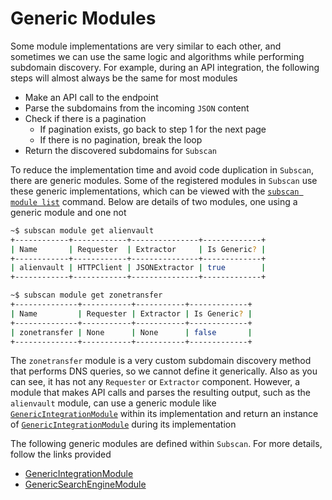 # Generic Modules

Some module implementations are very similar to each other, and sometimes we can use the same logic and algorithms while performing subdomain discovery. For example, during an API integration, the following steps will almost always be the same for most modules

- Make an API call to the endpoint
- Parse the subdomains from the incoming `JSON` content
- Check if there is a pagination
  - If pagination exists, go back to step 1 for the next page
  - If there is no pagination, break the loop
- Return the discovered subdomains for `Subscan`

To reduce the implementation time and avoid code duplication in `Subscan`, there are generic modules. Some of the registered modules in `Subscan` use these generic implementations, which can be viewed with the [`subscan module list`](/user-guide/commands/module.md#list) command. Below are details of two modules, one using a generic module and one not

```bash
~$ subscan module get alienvault
+------------+------------+---------------+-------------+
| Name       | Requester  | Extractor     | Is Generic? |
+------------+------------+---------------+-------------+
| alienvault | HTTPClient | JSONExtractor | true        |
+------------+------------+---------------+-------------+
```

```bash
~$ subscan module get zonetransfer
+--------------+-----------+-----------+-------------+
| Name         | Requester | Extractor | Is Generic? |
+--------------+-----------+-----------+-------------+
| zonetransfer | None      | None      | false       |
+--------------+-----------+-----------+-------------+
```

The `zonetransfer` module is a very custom subdomain discovery method that performs DNS queries, so we cannot define it generically. Also as you can see, it has not any `Requester` or `Extractor` component. However, a module that makes API calls and parses the resulting output, such as the `alienvault` module, can use a generic module like [`GenericIntegrationModule`](https://docs.rs/subscan/latest/subscan/modules/generics/integration/struct.GenericIntegrationModule.html) within its implementation and return an instance of [`GenericIntegrationModule`](https://docs.rs/subscan/latest/subscan/modules/generics/integration/struct.GenericIntegrationModule.html) during its implementation

The following generic modules are defined within `Subscan`. For more details, follow the links provided

- [GenericIntegrationModule](integration.md)
- [GenericSearchEngineModule](engine.md)

